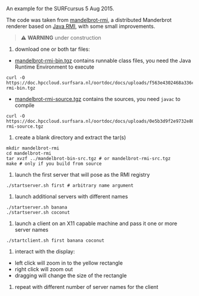 An example for the SURFcursus 5 Aug 2015.

The code was taken from [mandelbrot-rmi](https://code.google.com/p/mandelbrot-rmi/), a distributed Manderbrot renderer based on [Java RMI](https://en.wikipedia.org/wiki/Java_remote_method_invocation), with some small improvements.

> :warning: **WARNING** under construction

1. download one or both tar files: 
  - [mandelbrot-rmi-bin.tgz](https://doc.hpccloud.surfsara.nl/oortdoc/docs/uploads/f563e4302468a336c71aa013c337c636/mandelbrot-rmi-bin.tgz) contains runnable class files, you need the Java Runtime Environment to execute
```
curl -O https://doc.hpccloud.surfsara.nl/oortdoc/docs/uploads/f563e4302468a336c71aa013c337c636/mandelbrot-rmi-bin.tgz
```
  - [mandelbrot-rmi-source.tgz](https://doc.hpccloud.surfsara.nl/oortdoc/docs/uploads/0e5b3d9f2e9732e806e82b52879de965/mandelbrot-rmi-source.tgz) contains the sources, you need `javac` to compile
```
curl -O https://doc.hpccloud.surfsara.nl/oortdoc/docs/uploads/0e5b3d9f2e9732e806e82b52879de965/mandelbrot-rmi-source.tgz
```
1. create a blank directory and extract the tar(s)
```
mkdir mandelbrot-rmi
cd mandelbrot-rmi
tar xvzf ../mandelbrot-bin-src.tgz # or mandelbrot-rmi-src.tgz
make # only if you build from source
```
1. launch the first server that will pose as the RMI registry
```
./startserver.sh first # arbitrary name argument
```
1. launch additional servers with different names
```
./startserver.sh banana
./startserver.sh coconut
```
1. launch a client on an X11 capable machine and pass it one or more server names
```
./startclient.sh first banana coconut
```
1. interact with the display:
  - left click will zoom in to the yellow rectangle
  - right click will zoom out
  - dragging will change the size of the rectangle
1. repeat with different number of server names for the client

